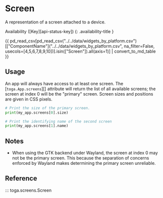 # Screen

A representation of a screen attached to a device.

Availability ([Key][api-status-key])  <!-- rumdl-disable-line MD013 -->
{: .availability-title }

<nospell>
{{ pd_read_csv[pd_read_csv("../../data/widgets_by_platform.csv")[["ComponentName"]("../../data/widgets_by_platform.csv", na_filter=False, usecols=[4,5,6,7,8,9,10])].isin(["Screen"]).all(axis=1)] | convert_to_md_table }}
</nospell>

## Usage

An app will always have access to at least one screen. The [`toga.App.screens`][] attribute will return the list of all available screens; the screen at index 0 will be the "primary" screen. Screen sizes and positions are given in CSS pixels.

```python
# Print the size of the primary screen.
print(my_app.screens[0].size)

# Print the identifying name of the second screen
print(my_app.screens[1].name)
```

## Notes

- When using the GTK backend under Wayland, the screen at index 0 may not be the primary screen. This because the separation of concerns enforced by Wayland makes determining the primary screen unreliable.

## Reference

::: toga.screens.Screen
